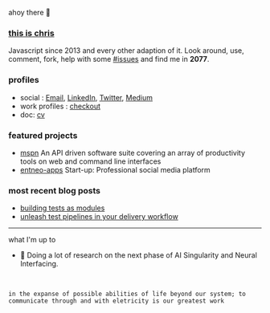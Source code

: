 ahoy there 👋<br>

### [this is chris](https://github.com/chrisenitan)

Javascript since 2013 and every other adaption of it. Look around, use, comment, fork, help with some [#issues](https://github.com/issues?q=is%3Aopen+is%3Aissue+author%3Achrisenitan+archived%3Afalse+is%3Apublic) and find me in **2077**.

### profiles
- social : [Email](mailto:enitanchris@gmail.com), [LinkedIn](https://www.linkedin.com/in/chrisenitan/), [Twitter](https://twitter.com/chris_enitan), [Medium](https://medium.com/@chrisenitan)
- work profiles : [checkout](https://github.com/chris-enitan-cko)
- doc: [cv](http://bit.ly/2ZS0i0i)

### featured projects
- [mspn](https://github.com/chrisenitan/mspn) An API driven software suite covering an array of productivity tools on web and command line interfaces
- [entneo-apps](https://github.com/entneo/entneo-apps) Start-up: Professional social media platform

### most recent blog posts
- [building tests as modules](https://medium.com/checkout-com-techblog/building-tests-as-modules-572eb0faffbe)
- [unleash test pipelines in your delivery workflow](https://medium.com/@chrisenitan/unleash-test-pipelines-in-your-delivery-workflow-s-3f94a04c765b)


---
what I'm up to

- 🌱 Doing a lot of research on the next phase of AI Singularity and Neural Interfacing.
<br>

`in the expanse of possible abilities of life beyond our system; to communicate through and with eletricity is our greatest work`
